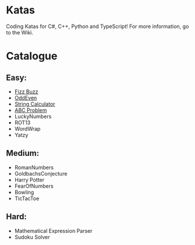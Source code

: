 # Katas

Coding Katas for C#, C++, Python and TypeScript! For more information, go to the Wiki.


# Catalogue

Easy:
--------------
* [Fizz Buzz](../../wiki/FizzBuzz)
* [OddEven](../../wiki/OddEven)
* [String Calculator](../../wiki/StringCalculator)
* [ABC Problem](../../wiki/ABCProblem)
* LuckyNumbers
* ROT13
* WordWrap
* Yatzy

Medium:
--------------
* RomanNumbers
* GoldbachsConjecture
* Harry Potter
* FearOfNumbers
* Bowling
* TicTacToe

Hard:
--------------
* Mathematical Expression Parser
* Sudoku Solver
